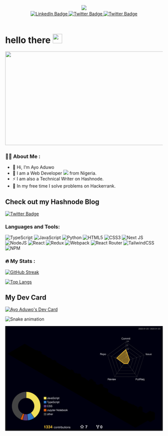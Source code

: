 <div id="header" align="center">
  <img src="https://media.giphy.com/media/u2pmTWUi0MXjyrMaVj/giphy.gif" width="300"/>
 
</div> 




<div id="badges" align="center">
  <a href="https://linkedin.com/in/aduwo-ayooluwa">
    <img src="https://img.shields.io/badge/LinkedIn-blue?style=for-the-badge&logo=linkedin&logoColor=white" alt="LinkedIn Badge"/>
  </a>
  <a href="https://twitter.com/AyoAduwo">
    <img src="https://img.shields.io/badge/Twitter-blue?style=for-the-badge&logo=twitter&logoColor=white" alt="Twitter Badge"/>
  </a>
  
<!--     <a href="https://codingpastor.hashnode.dev">
    <img src="" alt="Hashnode Badge"/>
  </a> -->
   <a href="https://codingpastor.hashnode.dev">
    <img src="https://img.shields.io/badge/Hashnode-2962FF?style=for-the-badge&logo=hashnode&logoColor=white" alt="Twitter Badge"/>
  </a>
</div>

<img src="https://komarev.com/ghpvc/?username=AduwoAyooluwa&style=flat-square&color=blue" alt=""/>

<h1>
  hello there
  <img src="https://media.giphy.com/media/hvRJCLFzcasrR4ia7z/giphy.gif" width="30px" height="30px"/>
</h1>

<div align="center">
  <img src="https://media.giphy.com/media/dWesBcTLavkZuG35MI/giphy.gif" width="600" height="300"/>
</div>

### :man_technologist: About Me :

- 👋 Hi, I’m Ayo Aduwo
- 🌱 I am a Web Developer <img src="https://media.giphy.com/media/WUlplcMpOCEmTGBtBW/giphy.gif" width="30"> from Nigeria.
- ⚡ I am also a Technical Writer on Hashnode.
- 🔭 In my free time I solve problems on Hackerrank.
  
## Check out my Hashnode Blog
   <a href="https://ayoaduwo.hashnode.dev">
    <img src="https://img.shields.io/badge/Hashnode-2962FF?style=for-the-badge&logo=hashnode&logoColor=white" alt="Twitter Badge"/>
  </a>
  
  



### Languages and Tools: 
![TypeScript](https://img.shields.io/badge/TypeScript-TS-blue)
![JavaScript](https://img.shields.io/badge/javascript-%23323330.svg?style=for-the-badge&logo=javascript&logoColor=%23F7DF1E)
![Python](https://img.shields.io/badge/python-3670A0?style=for-the-badge&logo=python&logoColor=ffdd54)
![HTML5](https://img.shields.io/badge/html5-%23E34F26.svg?style=for-the-badge&logo=html5&logoColor=white)
![CSS3](https://img.shields.io/badge/css3-%231572B6.svg?style=for-the-badge&logo=css3&logoColor=white)
![Next JS](https://img.shields.io/badge/Next-black?style=for-the-badge&logo=next.js&logoColor=white)
![NodeJS](https://img.shields.io/badge/node.js-6DA55F?style=for-the-badge&logo=node.js&logoColor=white)
![React](https://img.shields.io/badge/react-%2320232a.svg?style=for-the-badge&logo=react&logoColor=%2361DAFB)
![Redux](https://img.shields.io/badge/redux-%23593d88.svg?style=for-the-badge&logo=redux&logoColor=white)
![Webpack](https://img.shields.io/badge/webpack-%238DD6F9.svg?style=for-the-badge&logo=webpack&logoColor=black)
![React Router](https://img.shields.io/badge/React_Router-CA4245?style=for-the-badge&logo=react-router&logoColor=white)
![TailwindCSS](https://img.shields.io/badge/tailwindcss-%2338B2AC.svg?style=for-the-badge&logo=tailwind-css&logoColor=white)
![NPM](https://img.shields.io/badge/NPM-%23000000.svg?style=for-the-badge&logo=npm&logoColor=white)

### :fire: My Stats :
<!-- 
[![GitHub Streak](https://github-readme-streak-stats.herokuapp.com/?user=AduwoAyooluwa&theme=blueberry_duo)](https://git.io/streak-stats) -->
<div align="">

   
[![GitHub Streak](https://github-readme-streak-stats.herokuapp.com/?user=AduwoAyooluwa&theme=dark&background=000000)](https://git.io/streak-stats)

[![Top Langs](https://github-readme-stats.vercel.app/api/top-langs/?username=AduwoAyooluwa&layout=compact&hide=jupyter%20notebook&theme=dark&background=000000)](https://github.com/anuraghazra/github-readme-stats)

<!-- [![Top Langs](https://github-readme-stats.vercel.app/api/top-langs/?username=AduwoAyooluwa&hide=jupyter%20notebook&layout=compact&theme=tokyonight)](https://github.com/anuraghazra/github-readme-stats)

![Anurag's GitHub stats](https://github-readme-stats.vercel.app/api?username=AduwoAyooluwa&show_icons=true&theme=radical)
 -->
<span>

</span>


## My Dev Card

<div>
  <a href="https://app.daily.dev/ayoaduwo"><img src="https://api.daily.dev/devcards/a79ce0bdf5f04deebd74763b2045c194.png?r=p4t" width="200" alt="Ayo Aduwo's Dev Card"/></a>
  </div>
  </div>
  
  ![Snake animation](https://github.com/AduwoAyooluwa/AduwoAyooluwa/blob/output/github-contribution-grid-snake.svg)

  
  
![](./profile-3d-contrib/profile-night-rainbow.svg)

